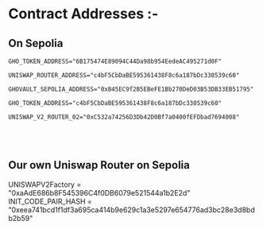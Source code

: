 # Contract Addresses :-


## On Sepolia

```
GHO_TOKEN_ADDRESS="6B175474E89094C44Da98b954EedeAC495271d0F"
```
```
UNISWAP_ROUTER_ADDRESS="c4bF5CbDaBE595361438F8c6a187bDc330539c60"
```
```
GHOVAULT_SEPOLIA_ADDRESS="0xB45EC9f2B5EBeFE1Bb270DeD03B53DB33EB51795"
```
```
GHO_TOKEN_ADDRESS="c4bF5CbDaBE595361438F8c6a187bDc330539c60"
```
```
UNISWAP_V2_ROUTER_02="0xC532a74256D3Db42D0Bf7a0400fEFDbad7694008"
```

<br></br>

## Our own Uniswap Router on Sepolia

UNISWAPV2Factory = "0xaAdE686b8F545396C4f0DB6079e521544a1b2E2d"
INIT_CODE_PAIR_HASH = "0xeea741bcd1f1df3a695ca414b9e629c1a3e5297e654776ad3bc28e3d8bdb2b59"